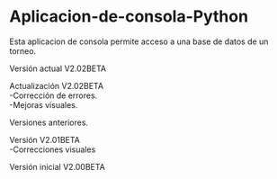 # Aplicacion-de-consola-Python
Esta aplicacion de consola permite acceso a una base de datos de un torneo.<br>

Versión actual V2.02BETA<br>

Actualización V2.02BETA<br>
-Corrección de errores.<br>
-Mejoras visuales.<br>

Versiones anteriores.

Versión V2.01BETA<br>
-Correcciones visuales<br>

Versión inicial V2.00BETA<br>
